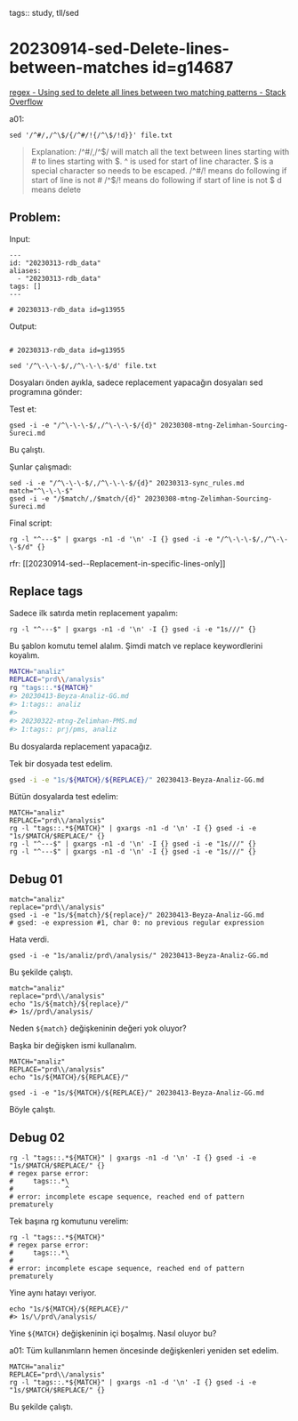 tags:: study, tll/sed

# 20230914-sed-Delete-lines-between-matches id=g14687

[regex - Using sed to delete all lines between two matching patterns - Stack Overflow](https://stackoverflow.com/questions/6287755/using-sed-to-delete-all-lines-between-two-matching-patterns)

a01:

```
sed '/^#/,/^\$/{/^#/!{/^\$/!d}}' file.txt
```

> Explanation:
> /^#/,/^\$/ will match all the text between lines starting with # to lines starting with $. ^ is used for start of line character. $ is a special character so needs to be escaped.
> /^#/! means do following if start of line is not #
> /^$/! means do following if start of line is not $
> d means delete

## Problem:

Input:

```
---
id: "20230313-rdb_data"
aliases:
  - "20230313-rdb_data"
tags: []
---

# 20230313-rdb_data id=g13955

```

Output:

```

# 20230313-rdb_data id=g13955

```

```
sed '/^\-\-\-$/,/^\-\-\-$/d' file.txt
```

Dosyaları önden ayıkla, sadece replacement yapacağın dosyaları sed programına gönder:

Test et:

```
gsed -i -e "/^\-\-\-$/,/^\-\-\-$/{d}" 20230308-mtng-Zelimhan-Sourcing-Sureci.md
```

Bu çalıştı.

Şunlar çalışmadı:

```
sed -i -e "/^\-\-\-$/,/^\-\-\-$/{d}" 20230313-sync_rules.md
match="^\-\-\-$"
gsed -i -e "/$match/,/$match/{d}" 20230308-mtng-Zelimhan-Sourcing-Sureci.md
```

Final script:

```
rg -l "^---$" | gxargs -n1 -d '\n' -I {} gsed -i -e "/^\-\-\-$/,/^\-\-\-$/d" {}
```

rfr: [[20230914-sed--Replacement-in-specific-lines-only]]

## Replace tags

Sadece ilk satırda metin replacement yapalım:

```
rg -l "^---$" | gxargs -n1 -d '\n' -I {} gsed -i -e "1s///" {}
```

Bu şablon komutu temel alalım. Şimdi match ve replace keywordlerini koyalım.

```bash
MATCH="analiz"
REPLACE="prd\\/analysis"
rg "tags::.*${MATCH}" 
#> 20230413-Beyza-Analiz-GG.md
#> 1:tags:: analiz
#> 
#> 20230322-mtng-Zelimhan-PMS.md
#> 1:tags:: prj/pms, analiz
```

Bu dosyalarda replacement yapacağız.

Tek bir dosyada test edelim.

```bash
gsed -i -e "1s/${MATCH}/${REPLACE}/" 20230413-Beyza-Analiz-GG.md
```

Bütün dosyalarda test edelim:

```
MATCH="analiz"
REPLACE="prd\\/analysis"
rg -l "tags::.*${MATCH}" | gxargs -n1 -d '\n' -I {} gsed -i -e "1s/$MATCH/$REPLACE/" {}
rg -l "^---$" | gxargs -n1 -d '\n' -I {} gsed -i -e "1s///" {}
rg -l "^---$" | gxargs -n1 -d '\n' -I {} gsed -i -e "1s///" {}
```

## Debug 01

```
match="analiz"
replace="prd\\/analysis"
gsed -i -e "1s/${match}/${replace}/" 20230413-Beyza-Analiz-GG.md
# gsed: -e expression #1, char 0: no previous regular expression
```

Hata verdi.

```
gsed -i -e "1s/analiz/prd\/analysis/" 20230413-Beyza-Analiz-GG.md
```

Bu şekilde çalıştı.

```
match="analiz"
replace="prd\\/analysis"
echo "1s/${match}/${replace}/"
#> 1s//prd\/analysis/
```

Neden `${match}` değişkeninin değeri yok oluyor?

Başka bir değişken ismi kullanalım.

```
MATCH="analiz"
REPLACE="prd\\/analysis"
echo "1s/${MATCH}/${REPLACE}/"
```

```
gsed -i -e "1s/${MATCH}/${REPLACE}/" 20230413-Beyza-Analiz-GG.md
```

Böyle çalıştı.

## Debug 02

```
rg -l "tags::.*${MATCH}" | gxargs -n1 -d '\n' -I {} gsed -i -e "1s/$MATCH/$REPLACE/" {}
# regex parse error:
#     tags::.*\
#             ^
# error: incomplete escape sequence, reached end of pattern prematurely
```

Tek başına rg komutunu verelim:

```
rg -l "tags::.*${MATCH}" 
# regex parse error:
#     tags::.*\
#             ^
# error: incomplete escape sequence, reached end of pattern prematurely
```

Yine aynı hatayı veriyor.

```
echo "1s/${MATCH}/${REPLACE}/"
#> 1s/\/prd\/analysis/
```

Yine `${MATCH}` değişkeninin içi boşalmış. Nasıl oluyor bu?

a01: Tüm kullanımların hemen öncesinde değişkenleri yeniden set edelim.

```
MATCH="analiz"
REPLACE="prd\\/analysis"
rg -l "tags::.*${MATCH}" | gxargs -n1 -d '\n' -I {} gsed -i -e "1s/$MATCH/$REPLACE/" {}
```

Bu şekilde çalıştı.

